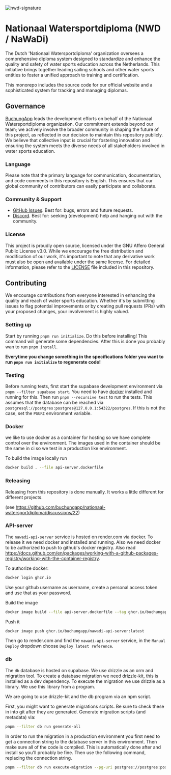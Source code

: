 ![nwd-signature](https://github.com/buchungapp/nationaal-watersportdiploma/assets/9018689/48b78414-cb7b-414d-b987-b9823eeab1a8)

# Nationaal Watersportdiploma (NWD / NaWaDi)

The Dutch 'Nationaal Watersportdiploma' organization oversees a comprehensive diploma system designed to standardize and enhance the quality and safety of water sports education across the Netherlands. This initiative brings together leading sailing schools and other water sports entities to foster a unified approach to training and certification.

This monorepo includes the source code for our official website and a sophisticated system for tracking and managing diplomas.

## Governance

[BuchungApp](https://www.buchungapp.com/) leads the development efforts on behalf of the Nationaal Watersportdiploma organization. Our commitment extends beyond our team; we actively involve the broader community in shaping the future of this project, as reflected in our decision to maintain this repository publicly. We believe that collective input is crucial for fostering innovation and ensuring the system meets the diverse needs of all stakeholders involved in water sports education.

### Language

Please note that the primary language for communication, documentation, and code comments in this repository is English. This ensures that our global community of contributors can easily participate and collaborate.

### Community & Support

- [GitHub Issues](https://github.com/buchungapp/nationaal-watersportdiploma/issues). Best for: bugs, errors and future requests.
- [Discord](https://discord.gg/tuCtEQZryd). Best for: seeking (development) help and hanging out with the community.

### License

This project is proudly open source, licensed under the GNU Affero General Public License v3.0. While we encourage the free distribution and modification of our work, it's important to note that any derivative work must also be open and available under the same license. For detailed information, please refer to the [LICENSE](https://github.com/buchungapp/nationaal-watersportdiploma/blob/main/LICENSE) file included in this repository.

## Contributing

We encourage contributions from everyone interested in enhancing the quality and reach of water sports education. Whether it's by submitting issues to flag potential improvements or by creating pull requests (PRs) with your proposed changes, your involvement is highly valued.

### Setting up

Start by running `pnpm run initialize`. Do this before installing! This command will generate some dependencies. After this is done you probably wan to run `pnpm install`.

**Everytime you change something in the specifications folder you want to run `pnpm run initialize` to regenerate code!**

### Testing

Before running tests, first start the supabase development environment via `pnpm --filter supabase start`. You need to have [docker](https://docs.docker.com/get-docker/) installed and running for this. Then run `pnpm --recursive test` to run the tests. This assumes that the database can be reached via `postgresql://postgres:postgres@127.0.0.1:54322/postgres`. If this is not the case, set the `PGURI` environment variable.

### Docker

we like to use docker as a container for hosting so we have complete control over the environment. The images used in the container should be the same in ci so we test in a production like environment.

To build the image locally run

```sh
docker build . --file api-server.dockerfile
```

### Releasing

Releasing from this repository is done manually. It works a little different for different projects.

(see https://github.com/buchungapp/nationaal-watersportdiploma/discussions/22)

### API-server

The `nawadi-api-server` service is hosted on render.com via docker. To release it we need docker and installed and running. Also we need docker to be authorized to push to github's docker registry. Also read https://docs.github.com/en/packages/working-with-a-github-packages-registry/working-with-the-container-registry.

To authorize docker:

```sh
docker login ghcr.io
```

Use your github username as username, create a personal access token and use that as your password.

Build the image

```sh
docker image build --file api-server.dockerfile --tag ghcr.io/buchungapp/nawadi-api-server:latest .
```

Push it

```sh
docker image push ghcr.io/buchungapp/nawadi-api-server:latest
```

Then go to render.com and find the `nawadi-api-server` service, in the `Manual Deploy` dropdown choose `Deploy latest reference`.

### db

The `db` database is hosted on supabase. We use drizzle as an orm and migration tool. To create a database migration we need drizzle-kit, this is installed as a dev dependency. To execute the migration we use drizzle as a library. We use this library from a program.

We are going to use drizzle-kit and the db program via an npm script.

First, you might want to generate migrations scripts. Be sure to check these in into git after they are generated. Generate migration scripts (and metadata) via:

```sh
pnpm --filter db run generate-all
```

In order to run the migration in a production environment you first need to get a connection string to the database server in this environment. Then make sure all of the code is compiled. This is automatically done after and install so you'll probably be fine. Then use the following command, replacing the connection string.

```sh
pnpm --filter db run execute-migration --pg-uri postgres://postgres:postgres@localhost:54322/postgres
```
